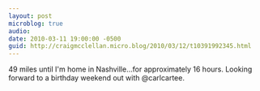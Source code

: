 ```yaml
---
layout: post
microblog: true
audio: 
date: 2010-03-11 19:00:00 -0500
guid: http://craigmcclellan.micro.blog/2010/03/12/t10391992345.html
---
```

49 miles until I'm home in Nashville...for approximately 16 hours. Looking forward to a birthday weekend out with @carlcartee.
